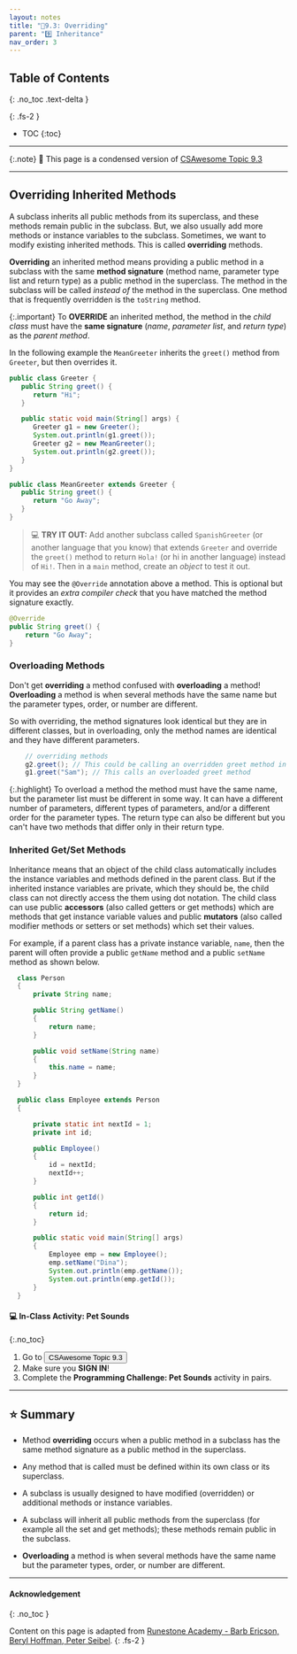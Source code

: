 ```yaml
---
layout: notes
title: "📓9.3: Overriding" 
parent: "9️⃣ Inheritance"
nav_order: 3
---
```


## Table of Contents
{: .no_toc .text-delta }

{: .fs-2 }
- TOC
{:toc}

---

{:.note}
📖 This page is a condensed version of [CSAwesome Topic 9.3](https://runestone.academy/ns/books/published/csawesome/Unit9-Inheritance/topic-9-3-overriding.html) 

---

## Overriding Inherited Methods

A subclass inherits all public methods from its superclass, and these methods remain public in the subclass. But, we also usually add more methods or instance variables to the subclass. Sometimes, we want to modify existing inherited methods. This is called **overriding** methods.

**Overriding** an inherited method means providing a public method in a subclass with the same **method signature** (method name, parameter type list and return type) as a public method in the superclass.  The method in the subclass will be called *instead of* the method in the superclass. One method that is frequently overridden is the ``toString`` method. 

{:.important}
To **OVERRIDE** an inherited method, the method in the _child class_ must have the **same signature** (_name_, _parameter list_, and _return type_) as the _parent method_. 

In the following example the ``MeanGreeter`` inherits the ``greet()`` method from ``Greeter``, but then overrides it.

```java
public class Greeter {
   public String greet() {
      return "Hi";
   }

   public static void main(String[] args) {
      Greeter g1 = new Greeter();
      System.out.println(g1.greet());
      Greeter g2 = new MeanGreeter();
      System.out.println(g2.greet());
   }
}
```
```java
public class MeanGreeter extends Greeter {
   public String greet() {
      return "Go Away";
   }
}
```
> 💻 **TRY IT OUT:** Add another subclass called `SpanishGreeter` (or another language that you know) that extends `Greeter` and override the `greet()` method to return ``Hola!`` (or hi in another language) instead of ``Hi!``. Then in a `main` method, create an _object_ to test it out.


You may see the `@Override` annotation above a method. This is optional but it provides an _extra compiler check_ that you have matched the method signature exactly.

```java
@Override
public String greet() {
    return "Go Away";
}
```

### Overloading Methods

Don't get **overriding** a method confused with **overloading** a method! **Overloading** a method is when several methods have the same name but the parameter types, order, or number are different. 

So with overriding, the method signatures look identical but they are in different classes, but in overloading, only the method names are identical and they have different parameters.

```java
    // overriding methods
    g2.greet(); // This could be calling an overridden greet method in g2's class
    g1.greet("Sam"); // This calls an overloaded greet method
```

{:.highlight}
To overload a method the method must have the same name, but the parameter list must be different in some way. It can have a different number of parameters, different types of parameters, and/or a different order for the parameter types. The return type can also be different but you can't have two methods that differ only in their return type.

### Inherited Get/Set Methods

Inheritance means that an object of the child class automatically includes the instance variables and methods defined in the parent class.  But if the inherited instance variables are private, which they should be, the child class can not directly access the them using dot notation.  The child class can use public **accessors** (also called getters or get methods) which are methods that get instance variable values and public **mutators**  (also called modifier methods or setters or set methods) which set their values.

For example, if a parent class has a private instance variable, ``name``, then the parent will often provide a public ``getName`` method and a public ``setName`` method as shown below.

```java
  class Person
  {
      private String name;

      public String getName()
      {
          return name;
      }

      public void setName(String name)
      {
          this.name = name;
      }
  }

  public class Employee extends Person
  {

      private static int nextId = 1;
      private int id;

      public Employee()
      {
          id = nextId;
          nextId++;
      }

      public int getId()
      {
          return id;
      }

      public static void main(String[] args)
      {
          Employee emp = new Employee();
          emp.setName("Dina");
          System.out.println(emp.getName());
          System.out.println(emp.getId());
      }
  }
```

#### 💻 In-Class Activity: Pet Sounds
{:.no_toc}


<div class="task" markdown="block">
    
1. Go to <a href="https://runestone.academy/ns/books/published/csawesome/Unit9-Inheritance/topic-9-3-overriding.html"><button type="button" name="button" class="btn">CSAwesome Topic 9.3</button></a> 
2. Make sure you **SIGN IN**!
3. Complete the **Programming Challenge: Pet Sounds** activity in pairs.

</div>

---

## ⭐️ Summary

- Method **overriding** occurs when a public method in a subclass has the same method signature as a public method in the superclass.

- Any method that is called must be defined within its own class or its superclass.

- A subclass is usually designed to have modified (overridden) or additional methods or instance variables.

- A subclass will inherit all public methods from the superclass (for example all the set and get methods); these methods remain public in the subclass.

- **Overloading** a method is when several methods have the same name but the parameter types, order, or number are different.

---

#### Acknowledgement
{: .no_toc }

Content on this page is adapted from [Runestone Academy - Barb Ericson, Beryl Hoffman, Peter Seibel](https://runestone.academy/ns/books/published/csawesome/index.html?mode=browsing).
{: .fs-2 }
